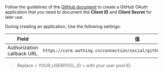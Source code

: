 <IntegrationDetailCard title="Create an OAuth Application on the GitHub Developer Platform">

Follow the guidelines of the [GitHub document](https://developer.github.com/apps/building-oauth-apps/creating-an-oauth-app/) to create a GitHub OAuth application that you need to document the **Client ID** and **Client Secret** for later use.

During creating an application, Use the following settings:

| Field                      |                                       值                                       |
| -------------------------- | :----------------------------------------------------------------------------: |
| Authorization callback URL | `https://core.authing.cn/connection/social/github/<YOUR_USERPOOL_ID>/callback` |

> Replace < YOUR_USERPOOL_ID > with your user pool ID.

</IntegrationDetailCard>
